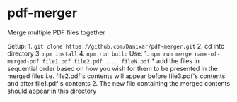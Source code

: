 # pdf-merger
Merge multiple PDF files together

Setup:
    1. `git clone https://github.com/Danixar/pdf-merger.git`
    2. cd into directory
    3. `npm install`
    4. `npm run build`
Use:
    1. `npm run merge name-of-merged-pdf file1.pdf file2.pdf .... fileN.pdf`
        * add the files in sequential order based on how you wish for them to be presented in the merged files i.e. file2.pdf's contents will appear before file3.pdf's contents and after file1.pdf's contents
    2. The new file containing the merged contents should appear in this directory
